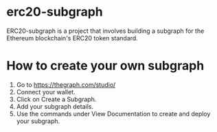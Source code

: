 # erc20-subgraph
ERC20-subgraph is a project that involves building a subgraph for the Ethereum blockchain's ERC20 token standard.

# How to create your own subgraph
1) Go to https://thegraph.com/studio/
2) Connect your wallet.
3) Click on Create a Subgraph.
4) Add your subgraph details.
5) Use the commands under View Documentation to create and deploy your subgraph.
